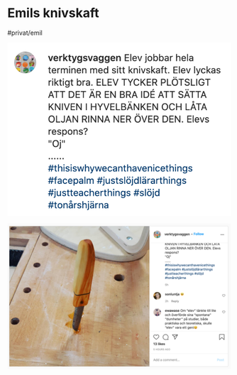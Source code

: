 # Emils knivskaft
#privat/emil

![](Emils%20knivskaft/5E78B0CC-FC34-4E18-B49E-7BB6AA9BAF59.png)


![](Emils%20knivskaft/3A0E87E4-6AEE-4D8C-8F73-232AAD2B85EA.png)